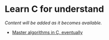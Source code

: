 # Learn C for understand

*Content will be added as it becomes available.*

* [Master algorithms in C, eventually](https://youtu.be/CBEnQfn3Xt4)
